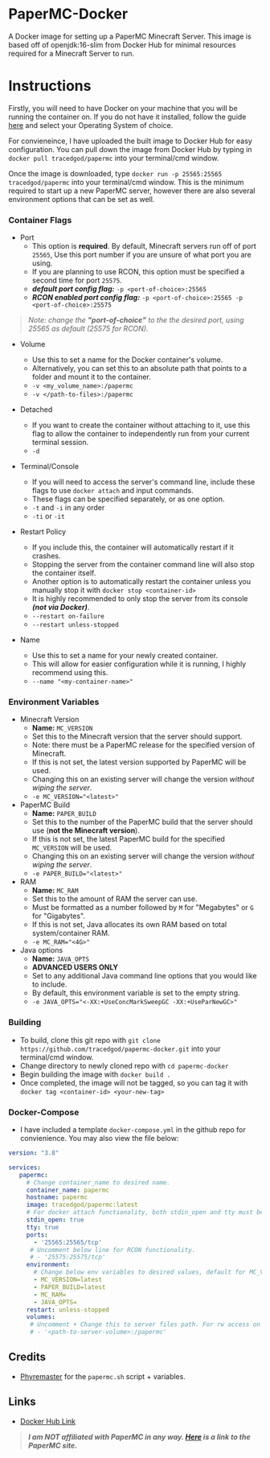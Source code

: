 # PaperMC-Docker
A Docker image for setting up a PaperMC Minecraft Server. This image is based off of openjdk:16-slim from Docker Hub for minimal resources required for a Minecraft Server to run.

# Instructions

Firstly, you will need to have Docker on your machine that you will be running the container on. If you do not have it installed, follow the guide [here](https://docs.docker.com/get-docker/) and select your Operating System of choice.

For convieneince, I have uploaded the built image to Docker Hub for easy configuration. You can pull down the image from Docker Hub by typing in `docker pull tracedgod/papermc` into your terminal/cmd window.

Once the image is downloaded, type `docker run -p 25565:25565 tracedgod/papermc` into your terminal/cmd window. This is the minimum required to start up a new PaperMC server, however there are also several environment options that can be set as well.

### Container Flags

- Port
  - This option is __required__. By default, Minecraft servers run off of port `25565`, Use this port number if you are unsure of what port you are using.
  - If you are planning to use RCON, this option must be specified a second time for port `25575`.
  - *__default port config flag:__* `-p <port-of-choice>:25565`
  - *__RCON enabled port config flag:__* `-p <port-of-choice>:25565 -p <port-of-choice>:25575`
> *Note: change the __"port-of-choice"__ to the the desired port, using 25565 as default (25575 for RCON).*

- Volume
  - Use this to set a name for the Docker container's volume.
  - Alternatively, you can set this to an absolute path that points to a folder and mount it to the container.
  - `-v <my_volume_name>:/papermc`
  - `-v </path-to-files>:/papermc`

- Detached
  - If you want to create the container without attaching to it, use this flag to allow the container to independently run from your current terminal session.
  - `-d`

- Terminal/Console
  - If you will need to access the server's command line, include these flags to use `docker attach` and input commands.
  - These flags can be specified separately, or as one option.
  - `-t` and `-i` in any order
  - `-ti` or `-it`

- Restart Policy
  - If you include this, the container will automatically restart if it crashes.
  - Stopping the server from the container command line will also stop the container itself.
  - Another option is to automatically restart the container unless you manually stop it with `docker stop <container-id>`
  - It is highly recommended to only stop the server from its console __*(not via Docker)*__.
  - `--restart on-failure`
  - `--restart unless-stopped`

- Name
  - Use this to set a name for your newly created container.
  - This will allow for easier configuration while it is running, I highly recommend using this.
  - `--name "<my-container-name>"`

### Environment Variables

- Minecraft Version
  - **Name:** `MC_VERSION`
  - Set this to the Minecraft version that the server should support.
  - Note: there must be a PaperMC release for the specified version of Minecraft.
  - If this is not set, the latest version supported by PaperMC will be used.
  - Changing this on an existing server will change the version *without wiping the server*.
  - `-e MC_VERSION="<latest>"`
- PaperMC Build
  - **Name:** `PAPER_BUILD`
  - Set this to the number of the PaperMC build that the server should use (**not the Minecraft version**).
  - If this is not set, the latest PaperMC build for the specified `MC_VERSION` will be used.
  - Changing this on an existing server will change the version *without wiping the server*.
  - `-e PAPER_BUILD="<latest>"`
- RAM
  - **Name:** `MC_RAM`
  - Set this to the amount of RAM the server can use.
  - Must be formatted as a number followed by `M` for "Megabytes" or `G` for "Gigabytes".
  - If this is not set, Java allocates its own RAM based on total system/container RAM.
  - `-e MC_RAM="<4G>"`
- Java options
  - **Name:** `JAVA_OPTS`
  - **ADVANCED USERS ONLY**
  - Set to any additional Java command line options that you would like to include.
  - By default, this environment variable is set to the empty string.
  - `-e JAVA_OPTS="<-XX:+UseConcMarkSweepGC -XX:+UseParNewGC>"`

### Building
  - To build, clone this git repo with `git clone https://github.com/tracedgod/papermc-docker.git` into your terminal/cmd window.
  - Change directory to newly cloned repo with `cd papermc-docker`
  - Begin building the image with `docker build .`
  - Once completed, the image will not be tagged, so you can tag it with `docker tag <container-id> <your-new-tag>`

### Docker-Compose
  - I have included a template `docker-compose.yml` in the github repo for convienience. You may also view the file below:
```yaml
version: "3.8"

services:
   papermc:
     # Change container_name to desired name.
     container_name: papermc
     hostname: papermc
     image: tracedgod/papermc:latest
     # For docker attach functionality, both stdin_open and tty must be set to true.
     stdin_open: true
     tty: true
     ports:
       - '25565:25565/tcp'
      # Uncomment below line for RCON functionality.
      # - '25575:25575/tcp'
     environment:
       # Change below env variables to desired values, default for MC_VERSION + PAPER_BUILD is latest, MC_RAM + JAVA_OPTS are optional.
       - MC_VERSION=latest
       - PAPER_BUILD=latest
       - MC_RAM=
       - JAVA_OPTS=
     restart: unless-stopped
     volumes:
      # Uncomment + Change this to server files path. For rw access on host, create a new group with GID 5000 and add yourself to said group.
      # - '<path-to-server-volume>:/papermc'
```

## Credits

  - [Phyremaster](https://github.com/Phyremaster/papermc-docker) for the `papermc.sh` script + variables.

## Links 

  - [Docker Hub Link](https://hub.docker.com/r/tracedgod/papermc)

>__*I am **NOT** affiliated with PaperMC in any way. [Here](https://papermc.io/) is a link to the PaperMC site.*__
